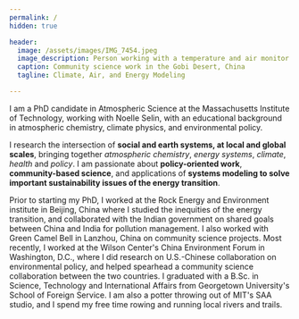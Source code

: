 ```yaml
---
permalink: /
hidden: true

header:
  image: /assets/images/IMG_7454.jpeg
  image_description: Person working with a temperature and air monitor in the desert
  caption: Community science work in the Gobi Desert, China 
  tagline: Climate, Air, and Energy Modeling

---
```

I am a PhD candidate in Atmospheric Science at the Massachusetts Institute of Technology, working with Noelle Selin, with an educational background in atmospheric chemistry, climate physics, and environmental policy.

I research the intersection of **social and earth systems, at local and global scales**, bringing together *atmospheric chemistry*, *energy systems*, *climate*, *health* and *policy*. I am passionate about **policy-oriented work**, **community-based science**, and applications of **systems modeling to solve important sustainability issues of the energy transition**. 

Prior to starting my PhD, I worked at the Rock Energy and Environment institute in Beijing, China where I studied the inequities of the energy transition, and collaborated with the Indian government on shared goals between China and India for pollution management. I also worked with Green Camel Bell in Lanzhou, China on community science projects. Most recently, I worked at the Wilson Center's China Environment Forum in Washington, D.C., where I did research on U.S.-Chinese collaboration on environmental policy, and helped spearhead a community science collaboration between the two countries. I graduated with a B.Sc. in Science, Technology and International Affairs from Georgetown University's School of Foreign Service. I am also a potter throwing out of MIT's SAA studio, and I spend my free time rowing and running local rivers and trails.
